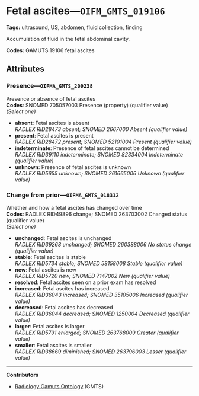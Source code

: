# Fetal ascites—`OIFM_GMTS_019106`

**Tags:** ultrasound, US, abdomen, fluid collection, finding

Accumulation of fluid in the fetal abdominal cavity.

**Codes:** GAMUTS 19106 fetal ascites

## Attributes

### Presence—`OIFMA_GMTS_209238`

Presence or absence of fetal ascites  
**Codes**: SNOMED 705057003 Presence (property) (qualifier value)  
*(Select one)*

- **absent**: Fetal ascites is absent  
_RADLEX RID28473 absent; SNOMED 2667000 Absent (qualifier value)_
- **present**: Fetal ascites is present  
_RADLEX RID28472 present; SNOMED 52101004 Present (qualifier value)_
- **indeterminate**: Presence of fetal ascites cannot be determined  
_RADLEX RID39110 indeterminate; SNOMED 82334004 Indeterminate (qualifier value)_
- **unknown**: Presence of fetal ascites is unknown  
_RADLEX RID5655 unknown; SNOMED 261665006 Unknown (qualifier value)_

### Change from prior—`OIFMA_GMTS_018312`

Whether and how a fetal ascites has changed over time  
**Codes**: RADLEX RID49896 change; SNOMED 263703002 Changed status (qualifier value)  
*(Select one)*

- **unchanged**: Fetal ascites is unchanged  
_RADLEX RID39268 unchanged; SNOMED 260388006 No status change (qualifier value)_
- **stable**: Fetal ascites is stable  
_RADLEX RID5734 stable; SNOMED 58158008 Stable (qualifier value)_
- **new**: Fetal ascites is new  
_RADLEX RID5720 new; SNOMED 7147002 New (qualifier value)_
- **resolved**: Fetal ascites seen on a prior exam has resolved  
- **increased**: Fetal ascites has increased  
_RADLEX RID36043 increased; SNOMED 35105006 Increased (qualifier value)_
- **decreased**: Fetal ascites has decreased  
_RADLEX RID36044 decreased; SNOMED 1250004 Decreased (qualifier value)_
- **larger**: Fetal ascites is larger  
_RADLEX RID5791 enlarged; SNOMED 263768009 Greater (qualifier value)_
- **smaller**: Fetal ascites is smaller  
_RADLEX RID38669 diminished; SNOMED 263796003 Lesser (qualifier value)_

---

**Contributors**

- [Radiology Gamuts Ontology](https://gamuts.net/) (GMTS)